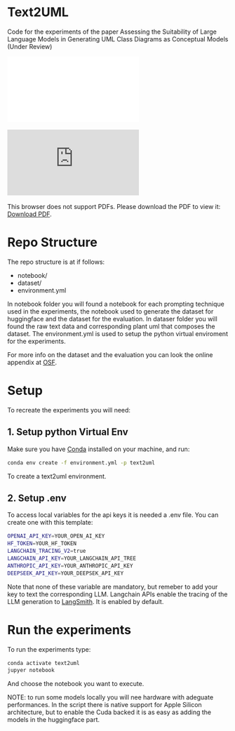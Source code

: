 # Text2UML
Code for the experiments of the paper Assessing the Suitability of Large Language Models in Generating UML Class Diagrams as Conceptual Models (Under Review)

![Architecture of the experiments](./images/text2uml_arch.pdf)

<object data="https://github.com/IlKaiser/text2uml/blob/main/images/text2uml_arch.pdf" type="application/pdf" width="700px" height="700px">
    <embed src="https://github.com/IlKaiser/text2uml/blob/main/images/text2uml_arch.pdf">
        <p>This browser does not support PDFs. Please download the PDF to view it: <a href="https://github.com/IlKaiser/text2uml/blob/main/images/text2uml_arch.pdf">Download PDF</a>.</p>
    </embed>
</object>

# Repo Structure
The repo structure is at if follows:
- notebook/
- dataset/
- environment.yml

In notebook folder you will found a notebook for each prompting technique used in the experiments, the notebook used to generate the dataset for huggingface and the dataset for the evaluation.
In dataser folder you will found the raw text data and corresponding plant uml that composes the dataset.
The environment.yml is used to setup the python virtual enviroment for the experiments.

For more info on the dataset and the evaluation you can look the online appendix at [OSF](https://osf.io/rbe7d/files/osfstorage).


# Setup
To recreate the experiments you will need:

## 1. Setup python Virtual Env
Make sure you have [Conda](https://anaconda.org/anaconda/conda) installed on your machine, and run:

```sh
conda env create -f environment.yml -p text2uml
```

To create a text2uml environment.

## 2. Setup .env
To access local variables for the api keys it is needed a .env file. You can create one with this template:

```sh
OPENAI_API_KEY=YOUR_OPEN_AI_KEY
HF_TOKEN=YOUR_HF_TOKEN
LANGCHAIN_TRACING_V2=true
LANGCHAIN_API_KEY=YOUR_LANGCHAIN_API_TREE
ANTHROPIC_API_KEY=YOUR_ANTHROPIC_API_KEY
DEEPSEEK_API_KEY=YOUR_DEEPSEK_API_KEY
```

Note that none of these variable are mandatory, but remeber to add your key to text the corresponding LLM. Langchain APIs enable the tracing of the LLM generation to [LangSmith](https://www.langchain.com/langsmith). It is enabled by default.
# Run the experiments
To run the experiments type:

```sh
conda activate text2uml
jupyer notebook
```

And choose the notebook you want to execute. 

NOTE: to run some models locally you will nee hardware with adeguate performances. In the script there is native support for Apple Silicon architecture, but to enable the Cuda backed it is as easy as adding the models in the huggingface part.
